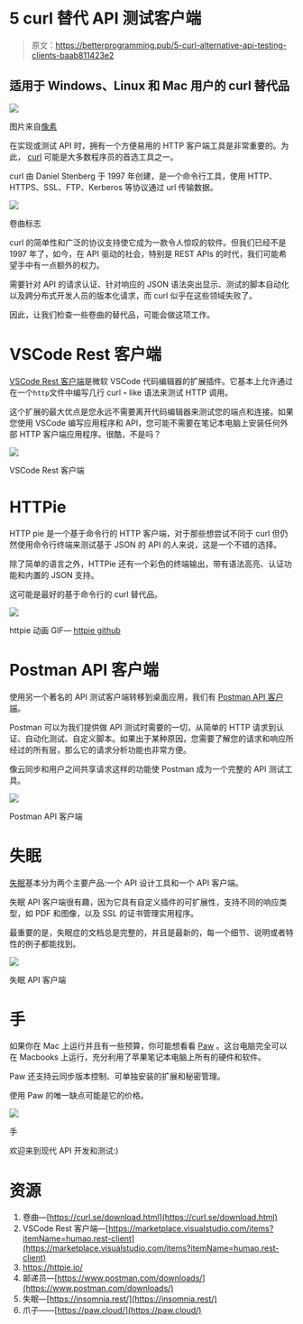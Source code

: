 # 5 curl 替代 API 测试客户端

> 原文：<https://betterprogramming.pub/5-curl-alternative-api-testing-clients-baab811423e2>

## 适用于 Windows、Linux 和 Mac 用户的 curl 替代品

![](img/beb16c50b78d5e4a2807c3aac1569624.png)

图片来自[像素](https://www.pexels.com/pt-br/foto/caderno-caneca-codificacao-codigo-169573/)

在实现或测试 API 时，拥有一个方便易用的 HTTP 客户端工具是非常重要的。为此， [curl](https://curl.se/docs/) 可能是大多数程序员的首选工具之一。

curl 由 Daniel Stenberg 于 1997 年创建，是一个命令行工具，使用 HTTP、HTTPS、SSL、FTP、Kerberos 等协议通过 url 传输数据。

![](img/867de4a3376e0a6a26006f69cb3d9aa6.png)

卷曲标志

curl 的简单性和广泛的协议支持使它成为一款令人惊叹的软件。但我们已经不是 1997 年了，如今，在 API 驱动的社会，特别是 REST APIs 的时代，我们可能希望手中有一点额外的权力。

需要针对 API 的请求认证、针对响应的 JSON 语法突出显示、测试的脚本自动化以及跨分布式开发人员的版本化请求，而 curl 似乎在这些领域失败了。

因此，让我们检查一些卷曲的替代品，可能会做这项工作。

# VSCode Rest 客户端

[VSCode Rest 客户端](https://marketplace.visualstudio.com/items?itemName=humao.rest-client)是微软 VSCode 代码编辑器的扩展插件。它基本上允许通过在一个`http`文件中编写几行 curl **-** like 语法来测试 HTTP 调用。

这个扩展的最大优点是您永远不需要离开代码编辑器来测试您的端点和连接。如果您使用 VSCode 编写应用程序和 API，您可能不需要在笔记本电脑上安装任何外部 HTTP 客户端应用程序。很酷，不是吗？

![](img/c3e5f01c2cfe1dd8251a00f20eabf2b2.png)

VSCode Rest 客户端

# HTTPie

HTTP pie 是一个基于命令行的 HTTP 客户端，对于那些想尝试不同于 curl 但仍然使用命令行终端来测试基于 JSON 的 API 的人来说，这是一个不错的选择。

除了简单的语言之外，HTTPie 还有一个彩色的终端输出，带有语法高亮、认证功能和内置的 JSON 支持。

这可能是最好的基于命令行的 curl 替代品。

![](img/0f441d17f80a298e4c1370a05b8bffaf.png)

httpie 动画 GIF— [httpie github](https://github.com/httpie/httpie)

# Postman API 客户端

使用另一个著名的 API 测试客户端转移到桌面应用，我们有 [Postman API 客户端](https://www.postman.com/downloads/)。

Postman 可以为我们提供做 API 测试时需要的一切，从简单的 HTTP 请求到认证、自动化测试、自定义脚本。如果出于某种原因，您需要了解您的请求和响应所经过的所有层，那么它的请求分析功能也非常方便。

像云同步和用户之间共享请求这样的功能使 Postman 成为一个完整的 API 测试工具。

![](img/397a065915e9c30f32e2ec4e5843968b.png)

Postman API 客户端

# 失眠

[失眠](https://insomnia.rest/)基本分为两个主要产品:一个 API 设计工具和一个 API 客户端。

失眠 API 客户端很有趣，因为它具有自定义插件的可扩展性，支持不同的响应类型，如 PDF 和图像，以及 SSL 的证书管理实用程序。

最重要的是，失眠症的文档总是完整的，并且是最新的，每一个细节、说明或者特性的例子都能找到。

![](img/fba9da47f8869d114701d4155a33fe37.png)

失眠 API 客户端

# 手

如果你在 Mac 上运行并且有一些预算，你可能想看看 [Paw](https://paw.cloud/) 。这台电脑完全可以在 Macbooks 上运行，充分利用了苹果笔记本电脑上所有的硬件和软件。

Paw 还支持云同步版本控制、可单独安装的扩展和秘密管理。

使用 Paw 的唯一缺点可能是它的价格。

![](img/9442b76dd600f2a4eeda8c89b72eb481.png)

手

欢迎来到现代 API 开发和测试:)

# 资源

1.  卷曲—[https://curl.se/download.html](https://curl.se/download.html)
2.  VSCode Rest 客户端—[https://marketplace.visualstudio.com/items?itemName=humao.rest-client](https://marketplace.visualstudio.com/items?itemName=humao.rest-client)
3.  https://httpie.io/
4.  邮递员—[https://www.postman.com/downloads/](https://www.postman.com/downloads/)
5.  失眠—[https://insomnia.rest/](https://insomnia.rest/)
6.  爪子——[https://paw.cloud/](https://paw.cloud/)